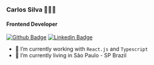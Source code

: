### Carlos Silva 👨🏽‍💻
#### Frontend Developer

[![Github Badge](https://img.shields.io/badge/-Github-000?style=flat-square&logo=Github&logoColor=white&link=https://github.com/carlosqsilva)](https://github.com/carlosqsilva)
[![Linkedin Badge](https://img.shields.io/badge/-LinkedIn-blue?style=flat-square&logo=Linkedin&logoColor=white&link=https://www.linkedin.com/in/carlosqsilva/)](https://www.linkedin.com/in/carlosqsilva/)

- 🔭 I’m currently working with `React.js` and `Typescript`
- 🌱 I’m currently living in São Paulo - SP Brazil 
